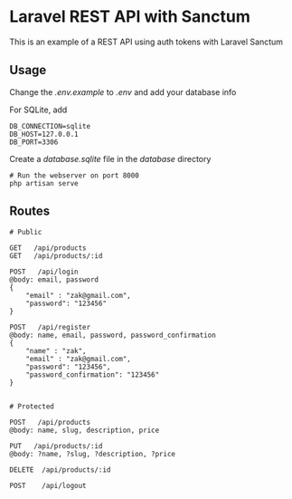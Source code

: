 # Laravel REST API with Sanctum

This is an example of a REST API using auth tokens with Laravel Sanctum

## Usage

Change the *.env.example* to *.env* and add your database info

For SQLite, add
```
DB_CONNECTION=sqlite
DB_HOST=127.0.0.1
DB_PORT=3306
```

Create a _database.sqlite_ file in the _database_ directory

```
# Run the webserver on port 8000
php artisan serve
```

## Routes

```
# Public

GET   /api/products
GET   /api/products/:id

POST   /api/login
@body: email, password
{
	"email" : "zak@gmail.com",
	"password": "123456"
}

POST   /api/register
@body: name, email, password, password_confirmation
{
	"name" : "zak",
	"email" : "zak@gmail.com",
	"password": "123456",
	"password_confirmation": "123456"
}


# Protected

POST   /api/products
@body: name, slug, description, price

PUT   /api/products/:id
@body: ?name, ?slug, ?description, ?price

DELETE  /api/products/:id

POST    /api/logout
```
